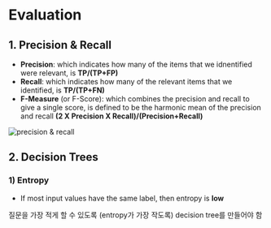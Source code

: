 # Evaluation

## 1. Precision & Recall
- **Precision**: which indicates how many of the items that we idnentified were relevant, is **TP/(TP+FP)**
- **Recall**: which indicates how many of the relevant items that we identified, is **TP/(TP+FN)**
- **F-Measure** (or F-Score): which combines the precision and recall to give a single score, is defined to be the harmonic mean of the precision and recall **(2 X Precision X Recall)/(Precision+Recall)**

![precision & recall](https://github.com/jionchu/TIL/blob/master/AI/images/precision_recall.PNG)  

## 2. Decision Trees

### 1) Entropy
- If most input values have the same label, then entropy is **low**

질문을 가장 적게 할 수 있도록 (entropy가 가장 작도록) decision tree를 만들어야 함